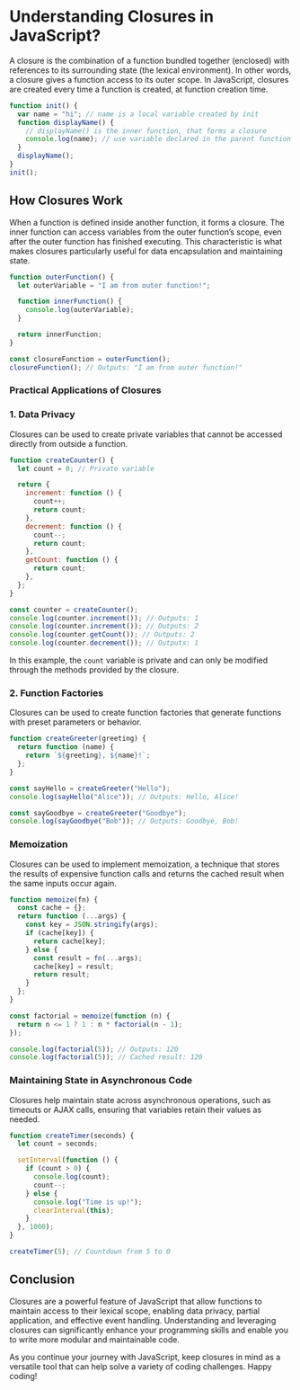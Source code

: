 # Understanding Closures in JavaScript?

A closure is the combination of a function bundled together (enclosed) with references to its surrounding state (the lexical environment). In other words, a closure gives a function access to its outer scope. In JavaScript, closures are created every time a function is created, at function creation time.

```javascript
function init() {
  var name = "hi"; // name is a local variable created by init
  function displayName() {
    // displayName() is the inner function, that forms a closure
    console.log(name); // use variable declared in the parent function
  }
  displayName();
}
init();
```

## How Closures Work

When a function is defined inside another function, it forms a closure. The inner function can access variables from the outer function’s scope, even after the outer function has finished executing. This characteristic is what makes closures particularly useful for data encapsulation and maintaining state.

```javascript
function outerFunction() {
  let outerVariable = "I am from outer function!";

  function innerFunction() {
    console.log(outerVariable);
  }

  return innerFunction;
}

const closureFunction = outerFunction();
closureFunction(); // Outputs: "I am from outer function!"
```

### Practical Applications of Closures

### 1. Data Privacy

Closures can be used to create private variables that cannot be accessed directly from outside a function.

```javascript
function createCounter() {
  let count = 0; // Private variable

  return {
    increment: function () {
      count++;
      return count;
    },
    decrement: function () {
      count--;
      return count;
    },
    getCount: function () {
      return count;
    },
  };
}

const counter = createCounter();
console.log(counter.increment()); // Outputs: 1
console.log(counter.increment()); // Outputs: 2
console.log(counter.getCount()); // Outputs: 2
console.log(counter.decrement()); // Outputs: 1
```

In this example, the `count` variable is private and can only be modified through the methods provided by the closure.

### 2. Function Factories

Closures can be used to create function factories that generate functions with preset parameters or behavior.

```javascript
function createGreeter(greeting) {
  return function (name) {
    return `${greeting}, ${name}!`;
  };
}

const sayHello = createGreeter("Hello");
console.log(sayHello("Alice")); // Outputs: Hello, Alice!

const sayGoodbye = createGreeter("Goodbye");
console.log(sayGoodbye("Bob")); // Outputs: Goodbye, Bob!
```

### Memoization

Closures can be used to implement memoization, a technique that stores the results of expensive function calls and returns the cached result when the same inputs occur again.

```javascript
function memoize(fn) {
  const cache = {};
  return function (...args) {
    const key = JSON.stringify(args);
    if (cache[key]) {
      return cache[key];
    } else {
      const result = fn(...args);
      cache[key] = result;
      return result;
    }
  };
}

const factorial = memoize(function (n) {
  return n <= 1 ? 1 : n * factorial(n - 1);
});

console.log(factorial(5)); // Outputs: 120
console.log(factorial(5)); // Cached result: 120
```

### Maintaining State in Asynchronous Code

Closures help maintain state across asynchronous operations, such as timeouts or AJAX calls, ensuring that variables retain their values as needed.

```javascript
function createTimer(seconds) {
  let count = seconds;

  setInterval(function () {
    if (count > 0) {
      console.log(count);
      count--;
    } else {
      console.log("Time is up!");
      clearInterval(this);
    }
  }, 1000);
}

createTimer(5); // Countdown from 5 to 0
```

## Conclusion

Closures are a powerful feature of JavaScript that allow functions to maintain access to their lexical scope, enabling data privacy, partial application, and effective event handling. Understanding and leveraging closures can significantly enhance your programming skills and enable you to write more modular and maintainable code.

As you continue your journey with JavaScript, keep closures in mind as a versatile tool that can help solve a variety of coding challenges. Happy coding!
